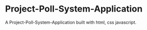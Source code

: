 # Project-Poll-System-Application
A Project-Poll-System-Application built with html, css javascript.
